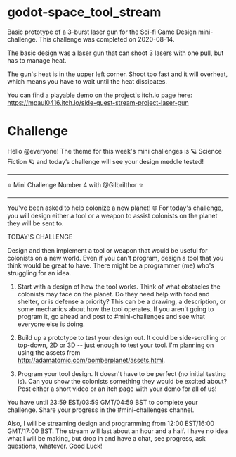 # godot-space_tool_stream
Basic prototype of a 3-burst laser gun for the Sci-fi Game Design mini-challenge. This challenge was completed on 2020-08-14.

The basic design was a laser gun that can shoot 3 lasers with one pull, but has to manage heat.

The gun's heat is in the upper left corner. Shoot too fast and it will overheat, which means you have to wait until the heat dissipates.

You can find a playable demo on the project's itch.io page here: https://mpaul0416.itch.io/side-quest-stream-project-laser-gun

# Challenge
Hello @everyone! The theme for this week's mini challenges is :ringed_planet: Science Fiction :ringed_planet:  and today’s challenge will see your design meddle tested!

-----------------------------------------------------------------
:star: Mini Challenge Number 4 with @Gilbrilthor :star: 

-----------------------------------------------------------------

You've been asked to help colonize a new planet! :globe_with_meridians: For today's challenge, you will design either a tool or a weapon to assist colonists on the planet they will be sent to.

TODAY'S CHALLENGE

Design and then implement a tool or weapon that would be useful for colonists on a new world. Even if you can't program, design a tool that you think would be great to have. There might be a programmer (me) who's struggling for an idea.

1. Start with a design of how the tool works. Think of what obstacles the colonists may face on the planet. Do they need help with food and shelter, or is defense a priority? This can be a drawing, a description, or some mechanics about how the tool operates. If you aren't going to program it, go ahead and post to #mini-challenges and see what everyone else is doing.

2. Build up a prototype to test your design out. It could be side-scrolling or top-down, 2D or 3D -- just enough to test your tool. I'm planning on using the assets from http://adamatomic.com/bomberplanet/assets.html.

3. Program your tool design. It doesn't have to be perfect (no initial testing is). Can you show the colonists something they would be excited about? Post either a short video or an itch page with your demo for all of us!

You have until 23:59 EST/03:59 GMT/04:59 BST to complete your challenge. Share your progress in the #mini-challenges channel.

Also, I will be streaming design and programming from 12:00 EST/16:00 GMT/17:00 BST. The stream will last about an hour and a half. I have no idea what I will be making, but drop in and have a chat, see progress, ask questions, whatever. Good Luck!
